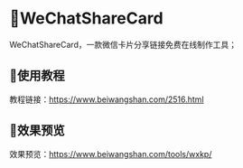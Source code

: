 # 🎉WeChatShareCard
WeChatShareCard，一款微信卡片分享链接免费在线制作工具；

## 🎉使用教程
教程链接：https://www.beiwangshan.com/2516.html

## 🎉效果预览
效果预览：https://www.beiwangshan.com/tools/wxkp/

